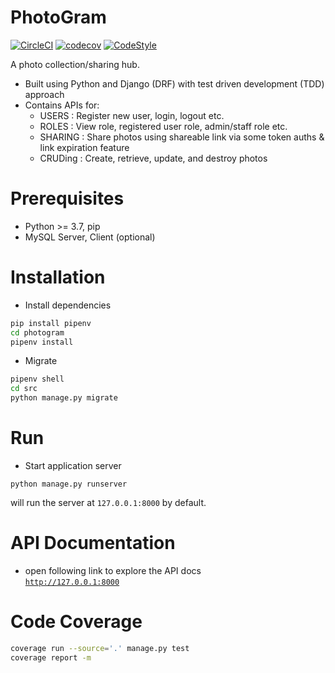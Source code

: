 # PhotoGram

[![CircleCI](https://circleci.com/gh/toransahu/photogram.svg?style=shield)](https://circleci.com/gh/toransahu/photogram)
[![codecov](https://codecov.io/gh/toransahu/photogram/branch/master/graph/badge.svg)](https://codecov.io/gh/toransahu/photogram)
[![CodeStyle](https://img.shields.io/badge/code%20style-pep8-green.svg)](https://www.python.org/dev/peps/pep-0008/) 


A photo collection/sharing hub.
- Built using Python and Django (DRF) with test driven development (TDD) approach
- Contains APIs for:
	- USERS : Register new user, login, logout etc.
	- ROLES : View role, registered user role,  admin/staff role etc.
	- SHARING : Share photos using shareable link via some token auths & link expiration feature
	- CRUDing : Create, retrieve, update, and destroy photos

# Prerequisites
- Python >= 3.7, pip
- MySQL Server, Client (optional)

# Installation
- Install dependencies
```bash
pip install pipenv
cd photogram
pipenv install
```

- Migrate
```bash
pipenv shell
cd src
python manage.py migrate
```

# Run
- Start application server
```
python manage.py runserver
```

will run the server at `127.0.0.1:8000` by default.

# API Documentation
- open following link to explore the API docs  
[`http://127.0.0.1:8000`](http://127.0.0.1:8000)

# Code Coverage
```bash
coverage run --source='.' manage.py test
coverage report -m
```
